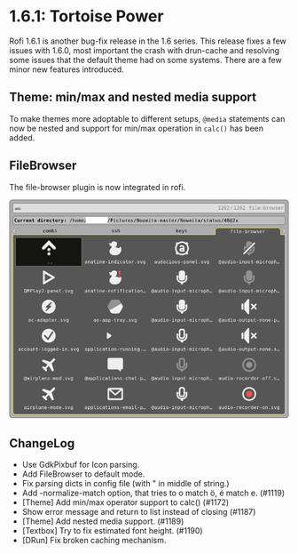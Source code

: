 # 1.6.1: Tortoise Power

Rofi 1.6.1 is another bug-fix release in the 1.6 series.
This release fixes a few issues with 1.6.0, most important the crash with drun-cache and
resolving some issues that the default theme had on some systems.
There are a few minor new features introduced.


## Theme: min/max and nested media support

To make themes more adoptable to different setups, `@media` statements can now be nested and support for min/max
operation in `calc()` has been added.

## FileBrowser

The file-browser plugin is now integrated in rofi.

![File Browser](filebrowser.png)


## ChangeLog
   - Use GdkPixbuf for Icon parsing.
   - Add FileBrowser to default mode.
   - Fix parsing dicts in config file (with " in middle of string.)
   - Add -normalize-match option, that tries to o match ö, é match e. (#1119)
   - [Theme] Add min/max operator support to calc() (#1172)
   - Show error message and return to list instead of closing (#1187)
   - [Theme] Add nested media support. (#1189)
   - [Textbox] Try to fix estimated font height. (#1190)
   - [DRun] Fix broken caching mechanism.

